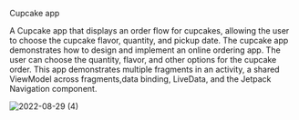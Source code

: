 Cupcake app


A Cupcake app that displays an order flow for cupcakes, allowing the user to choose the cupcake flavor, quantity, and pickup date.
The cupcake app demonstrates how to design and implement an online ordering app.
The user can choose the quantity, flavor, and other options for the cupcake order.
This app demonstrates multiple fragments in an activity, a shared ViewModel across fragments,data binding,
LiveData, and the Jetpack Navigation component.



![2022-08-29 (4)](https://user-images.githubusercontent.com/52076713/187243439-3199ed4b-724a-4fe9-b915-76f1eb4d89dc.png)




